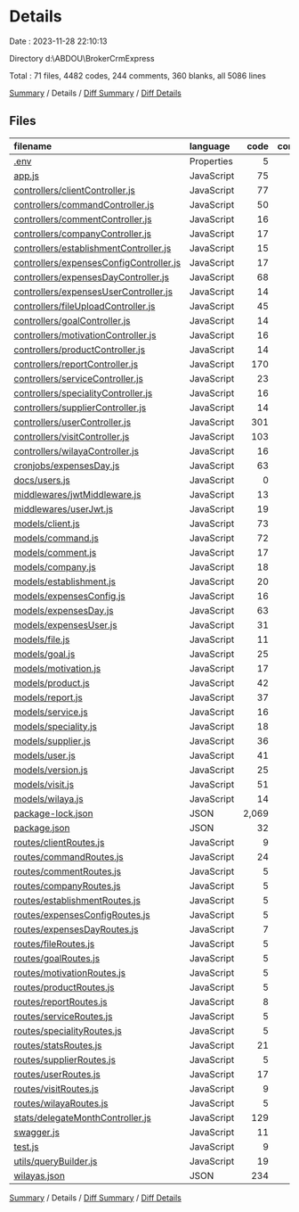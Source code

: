 # Details

Date : 2023-11-28 22:10:13

Directory d:\\ABDOU\\BrokerCrmExpress

Total : 71 files,  4482 codes, 244 comments, 360 blanks, all 5086 lines

[Summary](results.md) / Details / [Diff Summary](diff.md) / [Diff Details](diff-details.md)

## Files
| filename | language | code | comment | blank | total |
| :--- | :--- | ---: | ---: | ---: | ---: |
| [.env](/.env) | Properties | 5 | 0 | 4 | 9 |
| [app.js](/app.js) | JavaScript | 75 | 6 | 8 | 89 |
| [controllers/clientController.js](/controllers/clientController.js) | JavaScript | 77 | 0 | 6 | 83 |
| [controllers/commandController.js](/controllers/commandController.js) | JavaScript | 50 | 0 | 6 | 56 |
| [controllers/commentController.js](/controllers/commentController.js) | JavaScript | 16 | 0 | 5 | 21 |
| [controllers/companyController.js](/controllers/companyController.js) | JavaScript | 17 | 0 | 5 | 22 |
| [controllers/establishmentController.js](/controllers/establishmentController.js) | JavaScript | 15 | 0 | 5 | 20 |
| [controllers/expensesConfigController.js](/controllers/expensesConfigController.js) | JavaScript | 17 | 0 | 5 | 22 |
| [controllers/expensesDayController.js](/controllers/expensesDayController.js) | JavaScript | 68 | 0 | 11 | 79 |
| [controllers/expensesUserController.js](/controllers/expensesUserController.js) | JavaScript | 14 | 0 | 4 | 18 |
| [controllers/fileUploadController.js](/controllers/fileUploadController.js) | JavaScript | 45 | 0 | 7 | 52 |
| [controllers/goalController.js](/controllers/goalController.js) | JavaScript | 14 | 0 | 4 | 18 |
| [controllers/motivationController.js](/controllers/motivationController.js) | JavaScript | 16 | 0 | 5 | 21 |
| [controllers/productController.js](/controllers/productController.js) | JavaScript | 14 | 0 | 4 | 18 |
| [controllers/reportController.js](/controllers/reportController.js) | JavaScript | 170 | 0 | 14 | 184 |
| [controllers/serviceController.js](/controllers/serviceController.js) | JavaScript | 23 | 0 | 5 | 28 |
| [controllers/specialityController.js](/controllers/specialityController.js) | JavaScript | 16 | 1 | 5 | 22 |
| [controllers/supplierController.js](/controllers/supplierController.js) | JavaScript | 14 | 0 | 4 | 18 |
| [controllers/userController.js](/controllers/userController.js) | JavaScript | 301 | 0 | 42 | 343 |
| [controllers/visitController.js](/controllers/visitController.js) | JavaScript | 103 | 0 | 10 | 113 |
| [controllers/wilayaController.js](/controllers/wilayaController.js) | JavaScript | 16 | 1 | 5 | 22 |
| [cronjobs/expensesDay.js](/cronjobs/expensesDay.js) | JavaScript | 63 | 0 | 6 | 69 |
| [docs/users.js](/docs/users.js) | JavaScript | 0 | 212 | 2 | 214 |
| [middlewares/jwtMiddleware.js](/middlewares/jwtMiddleware.js) | JavaScript | 13 | 0 | 3 | 16 |
| [middlewares/userJwt.js](/middlewares/userJwt.js) | JavaScript | 19 | 0 | 6 | 25 |
| [models/client.js](/models/client.js) | JavaScript | 73 | 0 | 4 | 77 |
| [models/command.js](/models/command.js) | JavaScript | 72 | 0 | 4 | 76 |
| [models/comment.js](/models/comment.js) | JavaScript | 17 | 0 | 4 | 21 |
| [models/company.js](/models/company.js) | JavaScript | 18 | 0 | 4 | 22 |
| [models/establishment.js](/models/establishment.js) | JavaScript | 20 | 0 | 4 | 24 |
| [models/expensesConfig.js](/models/expensesConfig.js) | JavaScript | 16 | 0 | 4 | 20 |
| [models/expensesDay.js](/models/expensesDay.js) | JavaScript | 63 | 0 | 2 | 65 |
| [models/expensesUser.js](/models/expensesUser.js) | JavaScript | 31 | 0 | 2 | 33 |
| [models/file.js](/models/file.js) | JavaScript | 11 | 0 | 4 | 15 |
| [models/goal.js](/models/goal.js) | JavaScript | 25 | 0 | 4 | 29 |
| [models/motivation.js](/models/motivation.js) | JavaScript | 17 | 0 | 4 | 21 |
| [models/product.js](/models/product.js) | JavaScript | 42 | 0 | 4 | 46 |
| [models/report.js](/models/report.js) | JavaScript | 37 | 0 | 4 | 41 |
| [models/service.js](/models/service.js) | JavaScript | 16 | 0 | 4 | 20 |
| [models/speciality.js](/models/speciality.js) | JavaScript | 18 | 0 | 4 | 22 |
| [models/supplier.js](/models/supplier.js) | JavaScript | 36 | 0 | 4 | 40 |
| [models/user.js](/models/user.js) | JavaScript | 41 | 0 | 4 | 45 |
| [models/version.js](/models/version.js) | JavaScript | 25 | 0 | 4 | 29 |
| [models/visit.js](/models/visit.js) | JavaScript | 51 | 0 | 3 | 54 |
| [models/wilaya.js](/models/wilaya.js) | JavaScript | 14 | 0 | 4 | 18 |
| [package-lock.json](/package-lock.json) | JSON | 2,069 | 0 | 1 | 2,070 |
| [package.json](/package.json) | JSON | 32 | 0 | 1 | 33 |
| [routes/clientRoutes.js](/routes/clientRoutes.js) | JavaScript | 9 | 1 | 3 | 13 |
| [routes/commandRoutes.js](/routes/commandRoutes.js) | JavaScript | 24 | 0 | 5 | 29 |
| [routes/commentRoutes.js](/routes/commentRoutes.js) | JavaScript | 5 | 1 | 4 | 10 |
| [routes/companyRoutes.js](/routes/companyRoutes.js) | JavaScript | 5 | 1 | 4 | 10 |
| [routes/establishmentRoutes.js](/routes/establishmentRoutes.js) | JavaScript | 5 | 1 | 4 | 10 |
| [routes/expensesConfigRoutes.js](/routes/expensesConfigRoutes.js) | JavaScript | 5 | 1 | 4 | 10 |
| [routes/expensesDayRoutes.js](/routes/expensesDayRoutes.js) | JavaScript | 7 | 1 | 3 | 11 |
| [routes/fileRoutes.js](/routes/fileRoutes.js) | JavaScript | 5 | 1 | 4 | 10 |
| [routes/goalRoutes.js](/routes/goalRoutes.js) | JavaScript | 5 | 1 | 4 | 10 |
| [routes/motivationRoutes.js](/routes/motivationRoutes.js) | JavaScript | 5 | 1 | 4 | 10 |
| [routes/productRoutes.js](/routes/productRoutes.js) | JavaScript | 5 | 1 | 4 | 10 |
| [routes/reportRoutes.js](/routes/reportRoutes.js) | JavaScript | 8 | 1 | 4 | 13 |
| [routes/serviceRoutes.js](/routes/serviceRoutes.js) | JavaScript | 5 | 1 | 4 | 10 |
| [routes/specialityRoutes.js](/routes/specialityRoutes.js) | JavaScript | 5 | 1 | 4 | 10 |
| [routes/statsRoutes.js](/routes/statsRoutes.js) | JavaScript | 21 | 1 | 4 | 26 |
| [routes/supplierRoutes.js](/routes/supplierRoutes.js) | JavaScript | 5 | 1 | 4 | 10 |
| [routes/userRoutes.js](/routes/userRoutes.js) | JavaScript | 17 | 1 | 4 | 22 |
| [routes/visitRoutes.js](/routes/visitRoutes.js) | JavaScript | 9 | 1 | 4 | 14 |
| [routes/wilayaRoutes.js](/routes/wilayaRoutes.js) | JavaScript | 5 | 1 | 4 | 10 |
| [stats/delegateMonthController.js](/stats/delegateMonthController.js) | JavaScript | 129 | 0 | 17 | 146 |
| [swagger.js](/swagger.js) | JavaScript | 11 | 6 | 1 | 18 |
| [test.js](/test.js) | JavaScript | 9 | 0 | 3 | 12 |
| [utils/queryBuilder.js](/utils/queryBuilder.js) | JavaScript | 19 | 0 | 5 | 24 |
| [wilayas.json](/wilayas.json) | JSON | 234 | 0 | 1 | 235 |

[Summary](results.md) / Details / [Diff Summary](diff.md) / [Diff Details](diff-details.md)